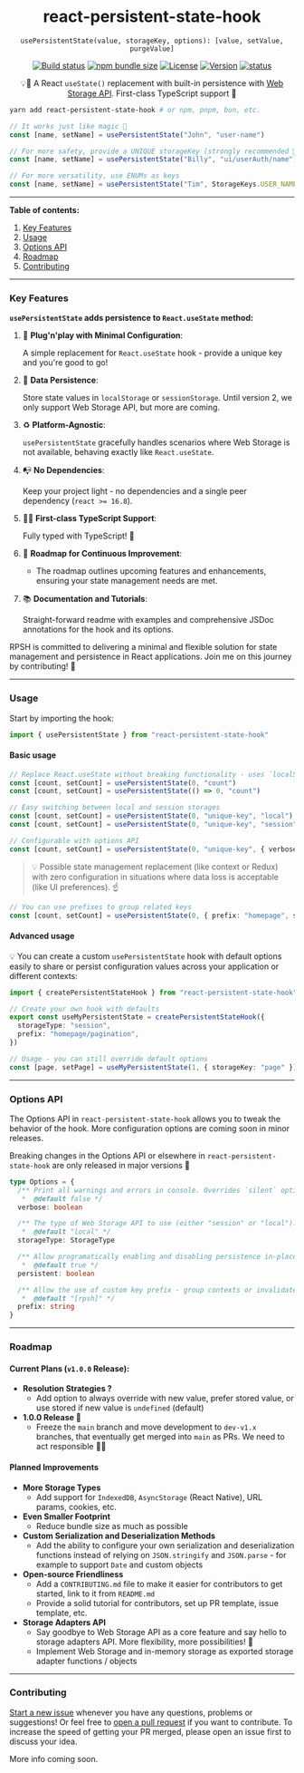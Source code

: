 <div align="center">

# react-persistent-state-hook

`usePersistentState(value, storageKey, options): [value, setValue, purgeValue]`

</div>

<div align="center">

[![Build status](https://img.shields.io/github/actions/workflow/status/deniskabana/react-persistent-state-hook/pr-and-main-tests.yml?branch=main&style=for-the-badge)](/actions/workflows/pr-and-main-tests.yml)
[![npm bundle size](https://img.shields.io/bundlephobia/minzip/react-persistent-state-hook?style=for-the-badge)](https://bundlephobia.com/package/react-persistent-state-hook?style=for-the-badge)
[![License](https://img.shields.io/github/license/deniskabana/react-persistent-state-hook?style=for-the-badge)](./LICENSE)
[![Version](https://img.shields.io/npm/v/react-persistent-state-hook?style=for-the-badge)](https://www.npmjs.com/package/react-persistent-state-hook)
[![status](https://img.shields.io/badge/status-production_ready-green?style=for-the-badge)](https://www.npmjs.com/package/react-persistent-state-hook)

💡🧠 A React `useState()` replacement with built-in persistence with [Web Storage API](https://developer.mozilla.org/en-US/docs/Web/API/Web_Storage_API). First-class TypeScript support 💪

</div>

```bash
yarn add react-persistent-state-hook # or npm, pnpm, bun, etc.
```

```typescript
// It works just like magic 🌟
const [name, setName] = usePersistentState("John", "user-name")

// For more safety, provide a UNIQUE storageKey (strongly recommended 💪)
const [name, setName] = usePersistentState("Billy", "ui/userAuth/name")

// For more versatility, use ENUMs as keys
const [name, setName] = usePersistentState("Tim", StorageKeys.USER_NAME)
```

---

**Table of contents:**

1. [Key Features](#key-features)
2. [Usage](#usage)
3. [Options API](#options-api)
4. [Roadmap](#roadmap)
5. [Contributing](#contributing)

---

### Key Features

**`usePersistentState` adds persistence to `React.useState` method:**

1. 🐣 **Plug'n'play with Minimal Configuration**:

   A simple replacement for `React.useState` hook - provide a unique key and you're good to go!

2. 🧠 **Data Persistence**:

   Store state values in `localStorage` or `sessionStorage`. Until version 2, we only support Web Storage API, but more are coming.

3. ♻️ **Platform-Agnostic**:

   `usePersistentState` gracefully handles scenarios where Web Storage is not available, behaving exactly like `React.useState`.

4. 📭 **No Dependencies**:

   Keep your project light - no dependencies and a single peer dependency (`react >= 16.8`).

5. 🧑‍💻 **First-class TypeScript Support**:

   Fully typed with TypeScript! 🎉

6. 🚧 **Roadmap for Continuous Improvement**:

   - The roadmap outlines upcoming features and enhancements, ensuring your state management needs are met.

7. 📚 **Documentation and Tutorials**:

   Straight-forward readme with examples and comprehensive JSDoc annotations for the hook and its options.

RPSH is committed to delivering a minimal and flexible solution for state management and persistence in React applications. Join me on this journey by contributing! 🚀

---

### Usage

Start by importing the hook:

```typescript
import { usePersistentState } from "react-persistent-state-hook"
```

#### Basic usage

```typescript
// Replace React.useState without breaking functionality - uses `localStorage`
const [count, setCount] = usePersistentState(0, "count")
const [count, setCount] = usePersistentState(() => 0, "count")

// Easy switching between local and session storages
const [count, setCount] = usePersistentState(0, "unique-key", "local")
const [count, setCount] = usePersistentState(0, "unique-key", "session")

// Configurable with options API
const [count, setCount] = usePersistentState(0, "unique-key", { verbose: true, persistent: false })
```

> 💡 Possible state management replacement (like context or Redux) with zero configuration in situations where data loss is acceptable (like UI preferences). ☝️

```typescript
// You can use prefixes to group related keys
const [count, setCount] = usePersistentState(0, { prefix: "homepage", storageKey: "count" })
```

#### Advanced usage

💡 You can create a custom `usePersistentState` hook with default options easily to share or persist configuration values across your application or different contexts:

```typescript
import { createPersistentStateHook } from "react-persistent-state-hook"

// Create your own hook with defaults
export const useMyPersistentState = createPersistentStateHook({
  storageType: "session",
  prefix: "homepage/pagination",
})

// Usage - you can still override default options
const [page, setPage] = useMyPersistentState(1, { storageKey: "page" })
```

---

### Options API

The Options API in `react-persistent-state-hook` allows you to tweak the behavior of the hook. More configuration options are coming soon in minor releases.

Breaking changes in the Options API or elsewhere in `react-persistent-state-hook` are only released in major versions 🤞

```typescript
type Options = {
  /** Print all warnings and errors in console. Overrides `silent` option.
   *  @default false */
  verbose: boolean

  /** The type of Web Storage API to use (either "session" or "local").
   *  @default "local" */
  storageType: StorageType

  /** Allow programatically enabling and disabling persistence in-place.
   *  @default true */
  persistent: boolean

  /** Allow the use of custom key prefix - group contexts or invalidate state version.
   *  @default "[rpsh]" */
  prefix: string
}
```

---

### Roadmap

#### Current Plans (`v1.0.0` Release):

- **Resolution Strategies ?**
  - Add option to always override with new value, prefer stored value, or use stored if new value is `undefined` (default)
- **1.0.0 Release 🎉**
  - Freeze the `main` branch and move development to `dev-v1.x` branches, that eventually get merged into `main` as PRs. We need to act responsible 👨‍🏫

#### Planned Improvements

- **More Storage Types**
  - Add support for `IndexedDB`, `AsyncStorage` (React Native), URL params, cookies, etc.
- **Even Smaller Footprint**
  - Reduce bundle size as much as possible
- **Custom Serialization and Deserialization Methods**
  - Add the ability to configure your own serialization and deserialization functions instead of relying on `JSON.stringify` and `JSON.parse` - for example to support `Date` and custom objects
- **Open-source Friendliness**
  - Add a `CONTRIBUTING.md` file to make it easier for contributors to get started, link to it from `README.md`
  - Provide a solid tutorial for contributors, set up PR template, issue template, etc.
- **Storage Adapters API**
  - Say goodbye to Web Storage API as a core feature and say hello to storage adapters API. More flexibility, more possibilities! 🔄
  - Implement Web Storage and in-memory storage as exported storage adapter functions / objects

---

### Contributing

[Start a new issue](https://github.com/deniskabana/react-persistent-state-hook/issues) whenever you have any questions, problems or suggestions! Or feel free to [open a pull request](https://github.com/deniskabana/react-persistent-state-hook/pulls) if you want to contribute. To increase the speed of getting your PR merged, please open an issue first to discuss your idea.

More info coming soon.
